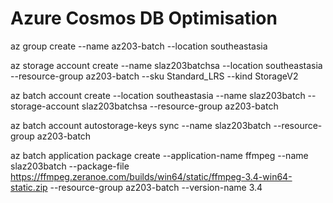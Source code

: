 # Azure Cosmos DB Optimisation

az group create --name az203-batch --location southeastasia

az storage account create --name slaz203batchsa --location southeastasia --resource-group az203-batch --sku Standard_LRS --kind StorageV2

az batch account create --location southeastasia --name slaz203batch --storage-account slaz203batchsa --resource-group az203-batch

az batch account autostorage-keys sync --name slaz203batch --resource-group az203-batch

az batch application package create --application-name ffmpeg --name slaz203batch --package-file https://ffmpeg.zeranoe.com/builds/win64/static/ffmpeg-3.4-win64-static.zip --resource-group az203-batch --version-name 3.4
